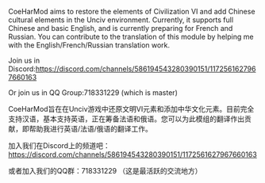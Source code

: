 CoeHarMod aims to restore the elements of Civilization VI and add Chinese cultural elements in the Unciv environment. Currently, it supports full Chinese and basic English, and is currently preparing for French and Russian. You can contribute to the translation of this module by helping me with the English/French/Russian translation work.

Join us in Discord:https://discord.com/channels/586194543280390151/1172561627967660163

Or join us in QQ Group:718331229 (which is master)


CoeHarMod旨在在Unciv游戏中还原文明VI元素和添加中华文化元素。目前完全支持汉语，基本支持英语，正在筹备法语和俄语。您可以为此模组的翻译作出贡献，即帮助我进行英语/法语/俄语的翻译工作。

加入我们在Discord上的频道吧：https://discord.com/channels/586194543280390151/1172561627967660163

或者加入我们的QQ群：718331229 （这是最活跃的交流地方）
